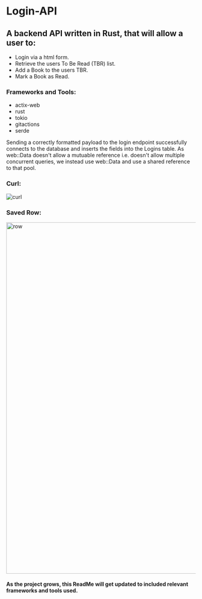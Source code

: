 # Login-API

## A backend API written in Rust, that will allow a user to:
 - Login via a html form.
 - Retrieve the users To Be Read (TBR) list.
- Add a Book to the users TBR.
 - Mark a Book as Read.

### Frameworks and Tools:

- actix-web
- rust
- tokio
- gitactions
- serde

Sending a correctly formatted payload to the login endpoint successfully connects to the database and inserts the fields into the Logins table. As web::Data<PgConnection> doesn't allow a mutuable reference i.e. doesn't allow multiple concurrent queries, we instead use web::Data<PgPool> and use a shared reference to that pool.
 
### Curl:
![curl](https://github.com/DaveMcMahon/Login-API/assets/16767214/39717b99-9363-4e72-a366-4e880f760222)

### Saved Row:
<img width="933" alt="row" src="https://github.com/DaveMcMahon/Login-API/assets/16767214/8c6717f8-9479-4e9c-a3e6-a0423cf68ac7">
 
 

#### As the project grows, this ReadMe will get updated to included relevant frameworks and tools used.
